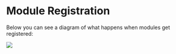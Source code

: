 # Module Registration

Below you can see a diagram of what happens when modules get registered:

![](https://github.com/ortus-docs/coldbox-docs/tree/35c167dc13a4c7d60fe76f38a6e8fb977ac91ff0/.gitbook/assets/ModulesRegistration.jpg)

